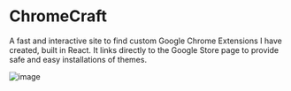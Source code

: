 # ChromeCraft

A fast and interactive site to find custom Google Chrome Extensions I have created, built in React. It links directly to the Google Store page to provide safe and easy installations of themes.

![image](https://github.com/user-attachments/assets/bc08b7ed-ac48-4e47-8a03-5b5725ce83b6)
